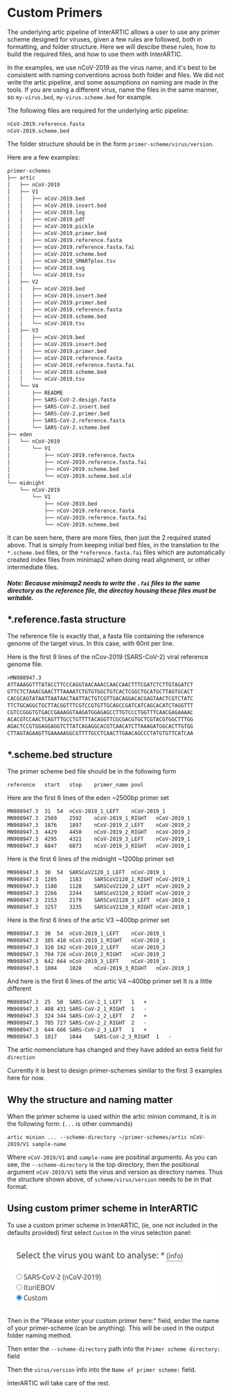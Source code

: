 # Custom Primers

The underlying artic pipeline of InterARTIC allows a user to use any primer scheme designed for viruses, given a few rules are followed, both in formatting, and folder structure. Here we will descibe these rules, how to build the required files, and how to use them with InterARTIC.

In the examples, we use nCoV-2019 as the virus name, and it's best to be consistent with naming conventions across both folder and files. We did not write the artic pipeline, and some assumptions on naming are made in the tools. If you are using a different virus, name the files in the same manner, so `my-virus.bed`, `my-virus.scheme.bed` for example.

The following files are required for the underlying artic pipeline:

```
nCoV-2019.reference.fasta
nCoV-2019.scheme.bed
```

The folder structure should be in the form `primer-scheme/virus/version`.

Here are a few examples:

```
primer-schemes
├── artic
│   ├── nCoV-2019
│   ├── V1
│   │   ├── nCoV-2019.bed
│   │   ├── nCoV-2019.insert.bed
│   │   ├── nCoV-2019.log
│   │   ├── nCoV-2019.pdf
│   │   ├── nCoV-2019.pickle
│   │   ├── nCoV-2019.primer.bed
│   │   ├── nCoV-2019.reference.fasta
│   │   ├── nCoV-2019.reference.fasta.fai
│   │   ├── nCoV-2019.scheme.bed
│   │   ├── nCoV-2019_SMARTplex.tsv
│   │   ├── nCoV-2019.svg
│   │   └── nCoV-2019.tsv
│   ├── V2
│   │   ├── nCoV-2019.bed
│   │   ├── nCoV-2019.insert.bed
│   │   ├── nCoV-2019.primer.bed
│   │   ├── nCoV-2019.reference.fasta
│   │   ├── nCoV-2019.scheme.bed
│   │   └── nCoV-2019.tsv
│   ├── V3
│   │   ├── nCoV-2019.bed
│   │   ├── nCoV-2019.insert.bed
│   │   ├── nCoV-2019.primer.bed
│   │   ├── nCoV-2019.reference.fasta
│   │   ├── nCoV-2019.reference.fasta.fai
│   │   ├── nCoV-2019.scheme.bed
│   │   └── nCoV-2019.tsv
│   └── V4
│       ├── README
│       ├── SARS-CoV-2.design.fasta
│       ├── SARS-CoV-2.insert.bed
│       ├── SARS-CoV-2.primer.bed
│       ├── SARS-CoV-2.reference.fasta
│       └── SARS-CoV-2.scheme.bed
├── eden
│   └── nCoV-2019
│       └── V1
│           ├── nCoV-2019.reference.fasta
│           ├── nCoV-2019.reference.fasta.fai
│           ├── nCoV-2019.scheme.bed
│           └── nCoV-2019.scheme.bed.old
└── midnight
    └── nCoV-2019
        └── V1
            ├── nCoV-2019.bed
            ├── nCoV-2019.reference.fasta
            ├── nCoV-2019.reference.fasta.fai
            └── nCoV-2019.scheme.bed
```

It can be seen here, there are more files, then just the 2 required stated above. That is simply from keeping initial bed files, in the translation to the `*.scheme.bed` files, or the `*reference.fasta.fai` files which are automatically created index files from minimap2 when doing read alignment, or other intermediate files.

##### Note: Because minimap2 needs to write the `.fai` files to the same directory as the reference file, the directoy housing these files must be writable.


## \*.reference.fasta structure

The reference file is exactly that, a fasta file containing the reference genome of the target virus. In this case, with 60nt per line.

Here is the first 9 lines of the nCov-2019 (SARS-CoV-2) viral reference genome file.

```
>MN908947.3
ATTAAAGGTTTATACCTTCCCAGGTAACAAACCAACCAACTTTCGATCTCTTGTAGATCT
GTTCTCTAAACGAACTTTAAAATCTGTGTGGCTGTCACTCGGCTGCATGCTTAGTGCACT
CACGCAGTATAATTAATAACTAATTACTGTCGTTGACAGGACACGAGTAACTCGTCTATC
TTCTGCAGGCTGCTTACGGTTTCGTCCGTGTTGCAGCCGATCATCAGCACATCTAGGTTT
CGTCCGGGTGTGACCGAAAGGTAAGATGGAGAGCCTTGTCCCTGGTTTCAACGAGAAAAC
ACACGTCCAACTCAGTTTGCCTGTTTTACAGGTTCGCGACGTGCTCGTACGTGGCTTTGG
AGACTCCGTGGAGGAGGTCTTATCAGAGGCACGTCAACATCTTAAAGATGGCACTTGTGG
CTTAGTAGAAGTTGAAAAAGGCGTTTTGCCTCAACTTGAACAGCCCTATGTGTTCATCAA
```

## \*.scheme.bed structure

The primer scheme bed file should be in the following form

```
reference	start	stop	primer_name	pool
```

Here are the first 6 lines of the eden ~2500bp primer set

```
MN908947.3	31	54	nCoV-2019_1_LEFT	nCoV-2019_1
MN908947.3	2569	2592	nCoV-2019_1_RIGHT	nCoV-2019_1
MN908947.3	1876	1897	nCoV-2019_2_LEFT	nCoV-2019_2
MN908947.3	4429	4450	nCoV-2019_2_RIGHT	nCoV-2019_2
MN908947.3	4295	4321	nCoV-2019_3_LEFT	nCoV-2019_1
MN908947.3	6847	6873	nCoV-2019_3_RIGHT	nCoV-2019_1
```

Here is the first 6 lines of the midnight ~1200bp primer set

```
MN908947.3	30	54	SARSCoV2120_1_LEFT	nCoV-2019_1
MN908947.3	1205	1183	SARSCoV2120_1_RIGHT	nCoV-2019_1
MN908947.3	1100	1128	SARSCoV2120_2_LEFT	nCoV-2019_2
MN908947.3	2266	2244	SARSCoV2120_2_RIGHT	nCoV-2019_2
MN908947.3	2153	2179	SARSCoV2120_3_LEFT	nCoV-2019_1
MN908947.3	3257	3235	SARSCoV2120_3_RIGHT	nCoV-2019_1
```

Here is the first 6 lines of the artic V3 ~400bp primer set

```
MN908947.3	30	54	nCoV-2019_1_LEFT	nCoV-2019_1
MN908947.3	385	410	nCoV-2019_1_RIGHT	nCoV-2019_1
MN908947.3	320	342	nCoV-2019_2_LEFT	nCoV-2019_2
MN908947.3	704	726	nCoV-2019_2_RIGHT	nCoV-2019_2
MN908947.3	642	664	nCoV-2019_3_LEFT	nCoV-2019_1
MN908947.3	1004	1028	nCoV-2019_3_RIGHT	nCoV-2019_1
```

And here is the first 6 lines of the artic V4 ~400bp primer set
It is a little different

```
MN908947.3	25	50	SARS-CoV-2_1_LEFT	1	+
MN908947.3	408	431	SARS-CoV-2_1_RIGHT	1	-
MN908947.3	324	344	SARS-CoV-2_2_LEFT	2	+
MN908947.3	705	727	SARS-CoV-2_2_RIGHT	2	-
MN908947.3	644	666	SARS-CoV-2_3_LEFT	1	+
MN908947.3	1017	1044	SARS-CoV-2_3_RIGHT	1	-
```

The artic nomenclature has changed and they have added an extra field for `direction`

Currently it is best to design primer-schemes similar to the first 3 examples here for now.

## Why the structure and naming matter

When the primer scheme is used within the artic minion command, it is in the following form: (`...` is other commands)

```
artic minion ... --scheme-directory ~/primer-schemes/artic nCoV-2019/V1 sample-name
```

Where `nCoV-2019/V1` and  `sample-name` are positinal arguments.
As you can see, the `--scheme-directory` is the top directory, then the positional argument `nCoV-2019/V1` sets the virus and version as directory names. Thus the structure shown above, of `scheme/virus/version` needs to be in that format.

## Using custom primer scheme in InterARTIC

To use a custom primer scheme in InterARTIC, (ie, one not included in the defaults provided) first select `Custom` in the virus selection panel:

![custom selection](custom_1.jpg)


Then in the "Please enter your custom primer here:" field, ender the name of your primer-scheme (can be anything). This will be used in the output folder naming method.

Then enter the `--scheme-directory` path into the `Primer scheme directory: ` field

Then the `virus/version` info into the `Name of primer scheme:` field.

InterARTIC will take care of the rest.
